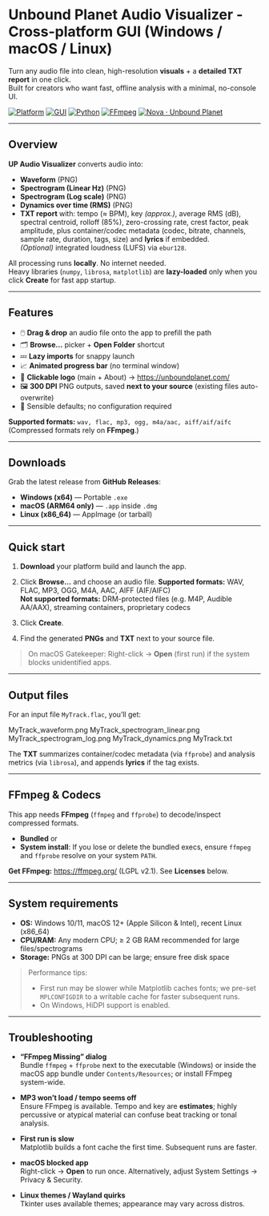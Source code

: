 # Unbound Planet Audio Visualizer - Cross-platform GUI (Windows / macOS / Linux)

Turn any audio file into clean, high-resolution **visuals** + a **detailed TXT report** in one click.  
Built for creators who want fast, offline analysis with a minimal, no-console UI.

[![Platform](https://img.shields.io/badge/platform-win%20|%20mac%20|%20linux-informational)](#downloads)
[![GUI](https://img.shields.io/badge/UI-Tkinter-blue)](#features)
[![Python](https://img.shields.io/badge/python-3.10%2B-blueviolet)](#build-from-source)
[![FFmpeg](https://img.shields.io/badge/FFmpeg-required-success)](#ffmpeg--codecs)
[![Nova · Unbound Planet](https://img.shields.io/badge/Nova-Unbound%20Planet-0f6)](https://unboundplanet.com/nova)

---

## Overview

**UP Audio Visualizer** converts audio into:
- **Waveform** (PNG)
- **Spectrogram (Linear Hz)** (PNG)
- **Spectrogram (Log scale)** (PNG)
- **Dynamics over time (RMS)** (PNG)
- **TXT report** with: tempo (≈ BPM), key *(approx.)*, average RMS (dB), spectral centroid, rolloff (85%), zero-crossing rate, crest factor, peak amplitude, plus container/codec metadata (codec, bitrate, channels, sample rate, duration, tags, size) and **lyrics** if embedded.  
  *(Optional)* integrated loudness (LUFS) via `ebur128`.

All processing runs **locally**. No internet needed.  
Heavy libraries (`numpy`, `librosa`, `matplotlib`) are **lazy-loaded** only when you click **Create** for fast app startup.

---

## Features

- 🖱️ **Drag & drop** an audio file onto the app to prefill the path
- 🗂️ **Browse…** picker + **Open Folder** shortcut
- 💤 **Lazy imports** for snappy launch
- 📈 **Animated progress bar** (no terminal window)
- 🔗 **Clickable logo** (main + About) → <https://unboundplanet.com/>
- 🖼️ **300 DPI** PNG outputs, saved **next to your source** (existing files auto-overwrite)
- 🧠 Sensible defaults; no configuration required

**Supported formats:** `wav, flac, mp3, ogg, m4a/aac, aiff/aif/aifc`  
(Compressed formats rely on **FFmpeg**.)

---

## Downloads

Grab the latest release from **GitHub Releases**:

- **Windows (x64)** — Portable `.exe`
- **macOS (ARM64 only)** — `.app` inside `.dmg`
- **Linux (x86_64)** — AppImage (or tarball)


---

## Quick start

1. **Download** your platform build and launch the app.  
2. Click **Browse…** and choose an audio file.
   **Supported formats:** WAV, FLAC, MP3, OGG, M4A, AAC, AIFF (AIF/AIFC)  
   **Not supported formats:** DRM-protected files (e.g. M4P, Audible AA/AAX), streaming containers, proprietary codecs

3. Click **Create**.  
4. Find the generated **PNGs** and **TXT** next to your source file.

> On macOS Gatekeeper: Right-click → **Open** (first run) if the system blocks unidentified apps.

---

## Output files

For an input file `MyTrack.flac`, you’ll get:

MyTrack_waveform.png
MyTrack_spectrogram_linear.png
MyTrack_spectrogram_log.png
MyTrack_dynamics.png
MyTrack.txt

The **TXT** summarizes container/codec metadata (via `ffprobe`) and analysis metrics (via `librosa`), and appends **lyrics** if the tag exists.

---

## FFmpeg & Codecs

This app needs **FFmpeg** (`ffmpeg` and `ffprobe`) to decode/inspect compressed formats.

- **Bundled** or  
- **System install**: If you lose or delete the bundled execs, ensure `ffmpeg` and `ffprobe` resolve on your system `PATH`.

**Get FFmpeg:** <https://ffmpeg.org/> (LGPL v2.1). See **Licenses** below.

---

## System requirements

- **OS:** Windows 10/11, macOS 12+ (Apple Silicon & Intel), recent Linux (x86_64)
- **CPU/RAM:** Any modern CPU; ≥ 2 GB RAM recommended for large files/spectrograms
- **Storage:** PNGs at 300 DPI can be large; ensure free disk space

> Performance tips:
> - First run may be slower while Matplotlib caches fonts; we pre-set `MPLCONFIGDIR` to a writable cache for faster subsequent runs.
> - On Windows, HiDPI support is enabled.

---

## Troubleshooting

- **“FFmpeg Missing” dialog**  
  Bundle `ffmpeg` + `ffprobe` next to the executable (Windows) or inside the macOS app bundle under `Contents/Resources`; or install FFmpeg system-wide.

- **MP3 won’t load / tempo seems off**  
  Ensure FFmpeg is available. Tempo and key are **estimates**; highly percussive or atypical material can confuse beat tracking or tonal analysis.

- **First run is slow**  
  Matplotlib builds a font cache the first time. Subsequent runs are faster.

- **macOS blocked app**  
  Right-click → **Open** to run once. Alternatively, adjust System Settings → Privacy & Security.

- **Linux themes / Wayland quirks**  
  Tkinter uses available themes; appearance may vary across distros.
